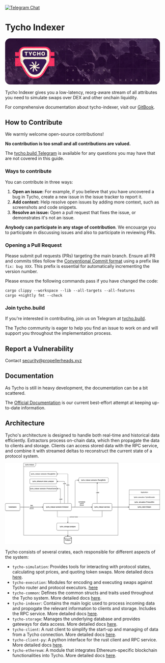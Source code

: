 [![Telegram Chat](https://img.shields.io/badge/chat-telegram-blue)][tg-url]

# Tycho Indexer

![Tycho Indexer](./assets/tycho.png)

Tycho Indexer gives you a low-latency, reorg-aware stream of all attributes you need to simulate swaps over DEX and other onchain liquidity.

For comprehensive documentation about tycho-indexer, visit our [GitBook](https://docs.propellerheads.xyz/tycho/for-solvers/indexer).

## How to Contribute

We warmly welcome open-source contributions!

**No contribution is too small and all contributions are valued.**

The [tycho.build Telegram](https://t.me/+B4CNQwv7dgIyYTJl) is available for any questions you may have that are not
covered in this guide.

### Ways to contribute

You can contribute in three ways:

1. **Open an issue:** For example, if you believe that you have uncovered a bug
   in Tycho, create a new issue in the issue tracker to report it.
2. **Add context:** Help resolve open issues by adding more context,
   such as screenshots and code snippets.
3. **Resolve an issue:** Open a pull request that fixes the issue, or demonstrates it's not an issue.

**Anybody can participate in any stage of contribution**. We encouarge you to participate in discussing issues and also to
participate in reviewing PRs.

### Opening a Pull Request

Please submit pull requests (PRs) targeting the main branch. Ensure all PR and commits titles follow the [Conventional Commit format](https://www.conventionalcommits.org/en/v1.0.0/) using a prefix like `fix: bug XXX`. This prefix is essential for automatically incrementing the version number.

Please ensure the following commands pass if you have changed the code:

```
cargo clippy --workspace --lib --all-targets --all-features
cargo +nightly fmt --check
```

### Join tycho.build

If you're interested in contributing, join us on Telegram at [tycho.build](https://t.me/+B4CNQwv7dgIyYTJl).

The Tycho community is eager to help you find an issue to work on and will support you throughout the
implementation process.

## Report a Vulnerability

Contact [security@propellerheads.xyz](mailto:security@propellerheads.xyz)

## Documentation

As Tycho is still in heavy development, the documentation can be a bit scattered.

The [Official Documentation](https://docs.propellerheads.xyz/tycho) is our current best-effort attempt at keeping up-to-date information.

## Architecture

Tycho's architecture is designed to handle both real-time and historical data efficiently. Extractors process on-chain data,
which then propagate the data to clients and storage. Clients can access stored data with the RPC service,
and combine it with streamed deltas to reconstruct the current state of a protocol system.

![Tycho Flow Diagram](./assets/tycho_architecture.png)

Tycho consists of several crates, each responsible for different aspects of the system:

- `tycho-simulation`: Provides tools for interacting with protocol states, calculating spot prices, and quoting token swaps. More detailed docs [here](https://docs.propellerheads.xyz/tycho/for-solvers/simulation).
- `tycho-execution`: Modules for encoding and executing swaps against Tycho router and protocol executors. [here](https://docs.propellerheads.xyz/tycho/for-solvers/execution)
- `tycho-common`: Defines the common structs and traits used throughout the Tycho system. More detailed docs [here](./tycho-common/README.md).
- `tycho-indexer`: Contains the main logic used to process incoming data and propogate the relevant information to clients and storage. Includes the RPC service. More detailed docs [here](./tycho-indexer/README.md).
- `tycho-storage`: Manages the underlying database and provides gateways for data access. More detailed docs [here](./tycho-storage/README.md).
- `tycho-client`: A rust client to simplify the start-up and managing of data from a Tycho connection. More detailed docs [here](./tycho-client/README.md).
- `tycho-client-py`: A python interface for the rust client and RPC service. More detailed docs [here](./tycho-client-py/README.md).
- `tycho-ethereum`: A module that integrates Ethereum-specific blockchain functionalities into Tycho. More detailed docs [here](./tycho-ethereum/README.md).

[tg-url]: https://t.me/+B4CNQwv7dgIyYTJl
